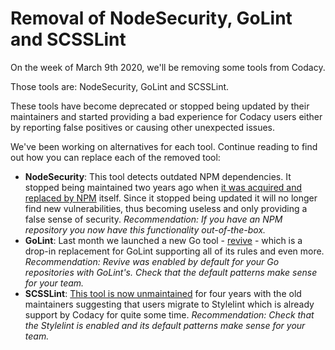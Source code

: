 # Removal of NodeSecurity, GoLint and SCSSLint

On the week of March 9th 2020, we'll be removing some tools from Codacy.

Those tools are: NodeSecurity, GoLint and SCSSLint.

These tools have become deprecated or stopped being updated by their maintainers and started providing a bad experience for Codacy users either by reporting false positives or causing other unexpected issues.

We've been working on alternatives for each tool. Continue reading to find out how you can replace each of the removed tool:

-   **NodeSecurity**: This tool detects outdated NPM dependencies. It stopped being maintained two years ago when [it was acquired and replaced by NPM](https://github.com/nodesecurity/nsp#the-node-security-platform-has-been-acquired-by-npm-inc) itself. Since it stopped being updated it will no longer find new vulnerabilities, thus becoming useless and only providing a false sense of security. _Recommendation: If you have an NPM repository you now have this functionality out-of-the-box._
-   **GoLint**: Last month we launched a new Go tool - [revive](https://github.com/mgechev/revive#revive) - which is a drop-in replacement for GoLint supporting all of its rules and even more. _Recommendation: Revive was enabled by default for your Go repositories with GoLint's. Check that the default patterns make sense for your team._
-   **SCSSLint**: [This tool is now unmaintained](https://github.com/sds/scss-lint#notice-consider-other-tools-before-adopting-scss-lint) for four years with the old maintainers suggesting that users migrate to Stylelint which is already support by Codacy for quite some time. _Recommendation: Check that the Stylelint is enabled and its default patterns make sense for your team._
